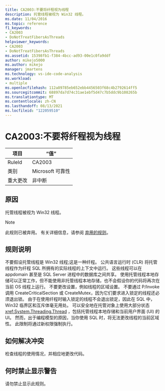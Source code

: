 ```yaml
---
title: CA2003:不要将纤程视为线程
description: 托管线程被视为 Win32 线程。
ms.date: 11/04/2016
ms.topic: reference
f1_keywords:
- CA2003
- DoNotTreatFibersAsThreads
helpviewer_keywords:
- CA2003
- DoNotTreatFibersAsThreads
ms.assetid: 15398fb1-f384-4bcc-ad93-00e1c0fa9ddf
author: mikejo5000
ms.author: mikejo
manager: jmartens
ms.technology: vs-ide-code-analysis
ms.workload:
- multiple
ms.openlocfilehash: 112a89785eb652ebb4456503f68c4b2792614ff5
ms.sourcegitcommit: 68897da7d74c31ae1ebf5d47c7b5ddc9b108265b
ms.translationtype: MT
ms.contentlocale: zh-CN
ms.lasthandoff: 08/13/2021
ms.locfileid: "122059510"
---
```

# <a name="ca2003-do-not-treat-fibers-as-threads"></a>CA2003:不要将纤程视为线程

|项目|“值”|
|-|-|
|RuleId|CA2003|
|类别|Microsoft 可靠性|
|重大更改|非中断|

## <a name="cause"></a>原因
托管线程被视为 Win32 线程。

> [!NOTE]
> 此规则已被弃用。 有关详细信息，请参阅 [弃用的规则](fxcop-unported-deprecated-rules.md)。

## <a name="rule-description"></a>规则说明

不要假设托管线程是 Win32 线程;这是一种纤程。 公共语言运行时 (CLR) 将托管线程作为纤程 SQL 所拥有的实际线程的上下文中运行。 这些线程可以在 appdomain 甚至是 SQL Server 进程中的数据库之间共享。 使用托管线程本地存储可以正常工作，但不能使用非托管线程本地存储，也不会假设你的代码将再次在当前 OS 线程上运行。 不要更改设置，例如线程的区域设置。 不要通过 P/Invoke 调用 CreateCriticalSection 或 CreateMutex，因为它们要求进入锁定的线程还必须退出锁。 由于在使用纤程时输入锁定的线程不会退出锁定，因此在 SQL 中，Win32 临界区和互斥体毫无用处。 可以安全地在托管对象上使用大部分状态 <xref:System.Threading.Thread> ，包括托管线程本地存储和当前用户界面 (UI) 的 UI。 然而，出于编程模型的原因，当你使用 SQL 时，将无法更改线程的当前区域性。 此限制将通过新权限强制执行。

## <a name="how-to-fix-violations"></a>如何解决冲突

检查线程的使用情况，并相应地更改代码。

## <a name="when-to-suppress-warnings"></a>何时禁止显示警告

请勿禁止显示此规则。
